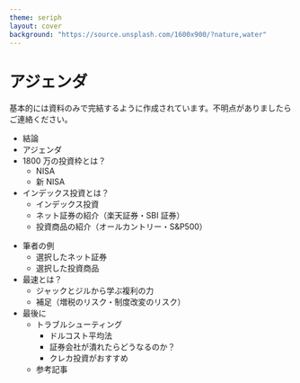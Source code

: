 ```yaml
---
theme: seriph
layout: cover
background: "https://source.unsplash.com/1600x900/?nature,water"
---
```


# アジェンダ

基本的には資料のみで完結するように作成されています。不明点がありましたらご連絡ください。

<div grid="~ cols-2 gap-4">
<div>

- 結論
- アジェンダ
- 1800 万の投資枠とは？
  - NISA
  - 新 NISA
- インデックス投資とは？
  - インデックス投資
  - ネット証券の紹介（楽天証券・SBI 証券）
  - 投資商品の紹介（オールカントリー・S&P500）

</div>
<div>

- 筆者の例
  - 選択したネット証券
  - 選択した投資商品
- 最速とは？
  - ジャックとジルから学ぶ複利の力
  - 補足（増税のリスク・制度改変のリスク）
- 最後に
  - トラブルシューティング
    - ドルコスト平均法
    - 証券会社が潰れたらどうなるのか？
    - クレカ投資がおすすめ
  - 参考記事

</div>
</div>
